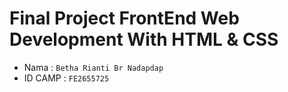 # Final Project FrontEnd Web Development With HTML & CSS

- Nama : `Betha Rianti Br Nadapdap`
- ID CAMP : `FE2655725`
